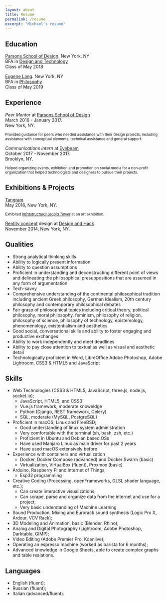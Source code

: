 ```yaml
---
layout: about
title: Resume
permalink: /resume
excerpt: "Michael's resume"
---
```


## Education
[Parsons School of Design](http://www.newschool.edu/parsons/). New York, NY  
BFA in [Design and Technology](http://www.newschool.edu/parsons/bfa-design-technology/)  
Class of May 2018

[Eugene Lang](http://www.newschool.edu/lang/). New York, NY  
BFA in [Philosophy](http://www.newschool.edu/lang/philosophy/)  
Class of May 2019

## Experience

*Peer Mentor* at [Parsons School of Design](http://www.newschool.edu/parsons/)  
March 2016 - January 2017.  
New York, NY.

<sub> Provided guidance for peers who needed assistance with their design projects, including assistance with conceptual elements, technical assistance and general support.</sub>

*Communications Intern* at [Eyebeam](http://eyebeam.org/)  
October 2017 - November 2017.   
Brooklyn, NY.

<sub>Helped organizing events, exhibition and promotion on social media for a non-profit organization that helped technologists and designers to pursue their projects. </sub>

## Exhibitions & Projects
[Tangram](https://www.facebook.com/events/860600520716726)  
May 2016, New York, NY.

<sub>Exhibited [*Infrastructural Utopia Tower*](http://mbrav.com/work/infrastructural-utopia-tower) at an art exhibition.</sub>

[Rentity concept](https://www.crunchbase.com/organization/rentity#/entity) design at [Design and Hack](https://events.newschool.edu/event/design_and_hack_opening_ceremonies_hackathon)  
November 2014, New York, NY.

## Qualities
- Strong analytical thinking skills
- Ability to logically present information
- Ability to question assumptions
- Proficient in understanding and deconstructing different point of views and delineating the philosophical presuppositions that are assumed in any form of argumentation
- Tech-savvy
- Comprehensive understanding of the continental philosophical tradition including ancient Greek philosophy, German Idealism, 20th century philosophy and contemporary philosophical debates
- Fair grasp of philosophical topics including critical theory, political philosophy,  moral philosophy, feminism, philosophy of religion, philosophy of science, philosophy of technology, epistemology, phenomenology, existentialism and aesthetics
- Good social, conversational skills and ability to foster engaging and productive exchanges 
- Ability to work independently and meet deadlines
- Ability to pay close attention to textual as well as visual and aesthetic detail
- Technologically proficient in Word, LibreOffice Adobe Photoshop, Adobe Lightroom, CSS3 & HTML5 and JavaScript

## Skills

- Web Technologies (CSS3 & HTML5, JavaScript, three.js, node.js, socket.io);
    - JavaScript, HTML5, and CSS3
    - Vue.js framework, moderate knoweldge
    - Python (Django, REST framework, Celery)
    - SQL, moderate (MySQL, PostgreSQL)
- Proficient in macOS, Linux and FreeBSD;
    - Good understanding of linux system administration
    - Very comfortable with the terminal (sh, bash, zsh, etc.)
    - Proficient in Ubuntu and Debian based OSs
    - Have used Manjaro Linux as main driver for past 2 years
    - Have used macOS extensively before
- Experience with containers and virtualization
    - Docker, Docker Compose (advanced) and Docker Swarm (basic)
    - Virtualization, VirtualBox (fluent), Proxmox (basic)
- Arduino, Raspberry Pi and Internet of Things;
    - Esp32 programming
- Creative Coding (Processing, openFrameworks, GLSL shader language, etc.);
    - Can create interactive visualizations;
    - Can scrape, parse and organize data from the internet and use for a project;
    - Very basic understanding of Machine Learning 
- Sound Production, Mixing and Eurorack sound synthesis (Logic Pro X, Ardour, VCV Rack);
- 3D Modeling and Animation, basic (Blender, Rhino);
- Analog and Digital Photography (Lightroom, Adobe Photoshop, Darktable, GIMP);
- Video Editing (Adobe Premier Pro, Kdenlive);
- Operating an espresso machine (worked as barista for 6 months);
- Advanced knowledge in Google Sheets, able to create complex graphs and table realations.

## Languages

- English (fluent);
- Russian (fluent);
- Italian (advanced/fluent).
